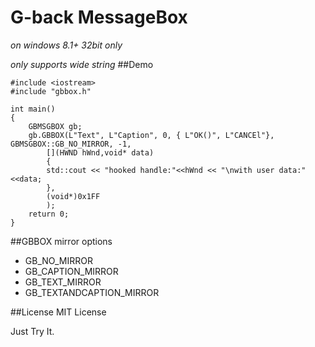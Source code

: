 # G-back MessageBox

*on windows 8.1+ 32bit only*

*only supports wide string*
##Demo

```
#include <iostream>
#include "gbbox.h"

int main()
{
	GBMSGBOX gb;
	gb.GBBOX(L"Text", L"Caption", 0, { L"OK()", L"CANCEl"}, GBMSGBOX::GB_NO_MIRROR, -1, 
		[](HWND hWnd,void* data)
		{
		std::cout << "hooked handle:"<<hWnd << "\nwith user data:"<<data; 
		},
		(void*)0x1FF
		);
	return 0;
}
```
##GBBOX mirror options

* GB_NO_MIRROR
* GB_CAPTION_MIRROR
* GB_TEXT_MIRROR
* GB_TEXTANDCAPTION_MIRROR

##License
MIT License

Just Try It.

